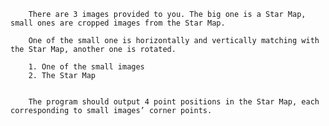         There are 3 images provided to you. The big one is a Star Map, small ones are cropped images from the Star Map.
        
        One of the small one is horizontally and vertically matching with the Star Map, another one is rotated.
        
        1. One of the small images
        2. The Star Map


        The program should output 4 point positions in the Star Map, each corresponding to small images’ corner points.
